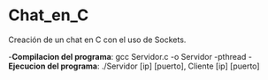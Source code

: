 # Chat_en_C
Creación de un chat en C con el uso de Sockets. 

-__Compilacion del programa__:  gcc Servidor.c  -o Servidor -pthread
-__Ejecucion del programa__: ./Servidor [ip] [puerto], Cliente [ip] [puerto]
